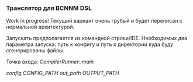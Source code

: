 ### Транслятор для BCNNM DSL
Work in progress! Текущий вариант очень грубый и будет переписан с нормальной архитектурой.

Запускать предполагается из командной строки/IDE. Необходимых два параметра запуска: путь к конфигу и путь к директории куда буду сгенерированы файлы.

Точка входа: *CompilerRunner::main*

*config CONFIG_PATH out_path OUTPUT_PATH*
